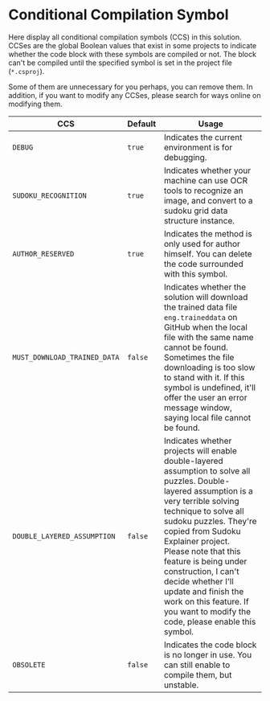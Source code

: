# Conditional Compilation Symbol

Here display all conditional compilation symbols (CCS) in this solution. CCSes are the global Boolean values that exist in some projects to indicate whether the code block with these symbols are compiled or not. The block can't be compiled until the specified symbol is set in the project file (`*.csproj`).

Some of them are unnecessary for you perhaps, you can remove them. In addition, if you want to modify any CCSes, please search for ways online on modifying them.

| CCS                          | Default | Usage                                                        |
| ---------------------------- | ------- | ------------------------------------------------------------ |
| `DEBUG`                      | `true`  | Indicates the current environment is for debugging.          |
| `SUDOKU_RECOGNITION`         | `true`  | Indicates whether your machine can use OCR tools to recognize an image, and convert to a sudoku grid data structure instance. |
| `AUTHOR_RESERVED`            | `true`  | Indicates the method is only used for author himself. You can delete the code surrounded with this symbol. |
| `MUST_DOWNLOAD_TRAINED_DATA` | `false` | Indicates whether the solution will download the trained data file `eng.traineddata` on GitHub when the local file with the same name cannot be found. Sometimes the file downloading is too slow to stand with it. If this symbol is undefined, it'll offer the user an error message window,  saying local file cannot be found. |
| `DOUBLE_LAYERED_ASSUMPTION`  | `false` | Indicates whether projects will enable double-layered assumption to solve all puzzles. Double-layered assumption is a very terrible solving technique to solve all sudoku puzzles. They're copied from Sudoku Explainer project.<br />Please note that this feature is being under construction, I can't decide whether I'll update and finish the work on this feature. If you want to modify the code, please enable this symbol. |
| `OBSOLETE`                   | `false` | Indicates the code block is no longer in use. You can still enable to compile them, but unstable. |

